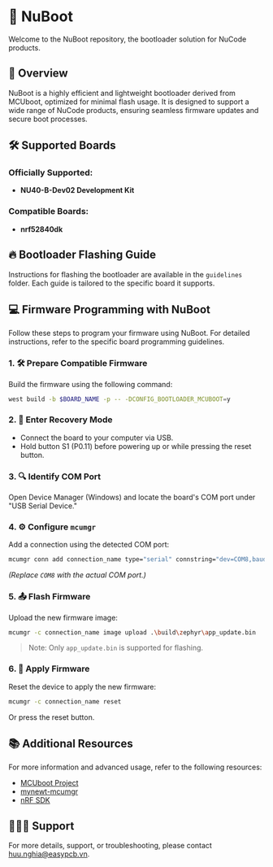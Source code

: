 # 🚀 NuBoot

Welcome to the NuBoot repository, the bootloader solution for NuCode products.

## 📝 Overview

NuBoot is a highly efficient and lightweight bootloader derived from MCUboot, optimized for minimal flash usage. It is designed to support a wide range of NuCode products, ensuring seamless firmware updates and secure boot processes.

## 🛠️ Supported Boards

### Officially Supported:
- **NU40-B-Dev02 Development Kit**

### Compatible Boards:
- **nrf52840dk**

## 🔥 Bootloader Flashing Guide

Instructions for flashing the bootloader are available in the `guidelines` folder. 
Each guide is tailored to the specific board it supports.

## 💻 Firmware Programming with NuBoot

Follow these steps to program your firmware using NuBoot. For detailed instructions, refer to the specific board programming guidelines.

### 1. 🛠️ Prepare Compatible Firmware
Build the firmware using the following command:
```sh
west build -b $BOARD_NAME -p -- -DCONFIG_BOOTLOADER_MCUBOOT=y
```

### 2. 🔄 Enter Recovery Mode
- Connect the board to your computer via USB.
- Hold button S1 (P0.11) before powering up or while pressing the reset button.

### 3. 🔍 Identify COM Port
Open Device Manager (Windows) and locate the board's COM port under "USB Serial Device."

### 4. ⚙️ Configure `mcumgr`
Add a connection using the detected COM port:
```sh
mcumgr conn add connection_name type="serial" connstring="dev=COM8,baud=115200,mtu=512"
```
*(Replace `COM8` with the actual COM port.)*

### 5. 📤 Flash Firmware
Upload the new firmware image:
```sh
mcumgr -c connection_name image upload .\build\zephyr\app_update.bin
```
> Note: Only `app_update.bin` is supported for flashing.

### 6. 🔄 Apply Firmware
Reset the device to apply the new firmware:
```sh
mcumgr -c connection_name reset
```
Or press the reset button.

## 📚 Additional Resources

For more information and advanced usage, refer to the following resources:
- [MCUboot Project](https://github.com/mcu-tools/mcuboot)
- [mynewt-mcumgr](https://github.com/apache/mynewt-mcumgr)
- [nRF SDK](https://github.com/nrfconnect/sdk-nrf)

## 🧑‍🤝‍🧑 Support

For more details, support, or troubleshooting, please contact [huu.nghia@easypcb.vn](mailto:huu.nghia@easypcb.vn).
